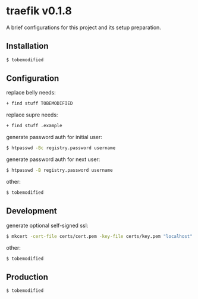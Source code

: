 # traefik v0.1.8

A brief configurations for this project and its setup preparation.

## Installation

```bash
$ tobemodified
```

## Configuration

replace belly needs:

```bash
+ find stuff TOBEMODIFIED
```

replace supre needs:

```bash
+ find stuff .example
```

generate password auth for initial user:

```bash
$ htpasswd -Bc registry.password username
```

generate password auth for next user:

```bash
$ htpasswd -B registry.password username
```

other:

```bash
$ tobemodified
```

## Development

generate optional self-signed ssl:

```bash
$ mkcert -cert-file certs/cert.pem -key-file certs/key.pem "localhost" "*.docker.localhost"
```

other:

```bash
$ tobemodified
```

## Production

```bash
$ tobemodified
```
